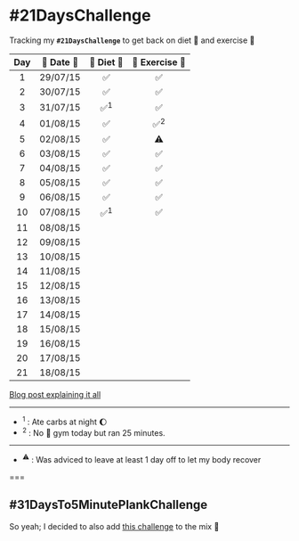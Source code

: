 # #21DaysChallenge
Tracking my **`#21DaysChallenge`** to get back on diet :herb: and exercise :muscle:

| Day | :calendar: Date :calendar: | :herb: Diet :herb: | :muscle: Exercise :muscle: |
|:---:|:-------------------------:|:------------------:|:--------------------------:|
|  1 | 29/07/15 | :white_check_mark:  | :white_check_mark:  |
|  2 | 30/07/15 | :white_check_mark:  | :white_check_mark:  |
|  3 | 31/07/15 | :white_check_mark:<sup>1</sup> | :white_check_mark: |
|  4 | 01/08/15 | :white_check_mark: | :white_check_mark:<sup>2</sup> |
|  5 | 02/08/15 | :white_check_mark: | :warning: |
|  6 | 03/08/15 | :white_check_mark: | :white_check_mark: |
|  7 | 04/08/15 | :white_check_mark: | :white_check_mark: |
|  8 | 05/08/15 | :white_check_mark: | :white_check_mark: |
|  9 | 06/08/15 | :white_check_mark: | :white_check_mark: |
| 10 | 07/08/15 | :white_check_mark:<sup>1</sup> | :white_check_mark: |
| 11 | 08/08/15 | | |
| 12 | 09/08/15 | | |
| 13 | 10/08/15 | | |
| 14 | 11/08/15 | | |
| 15 | 12/08/15 | | |
| 16 | 13/08/15 | | |
| 17 | 14/08/15 | | |
| 18 | 15/08/15 | | |
| 19 | 16/08/15 | | |
| 20 | 17/08/15 | | |
| 21 | 18/08/15 | | |

[Blog post explaining it all](http://estebantorr.es/blog/2015/07/30/21DaysChallenge/)

--- 

* <sup>1</sup> : Ate carbs at night :moon:
* <sup>2</sup> : No :muscle: gym today but ran 25 minutes.

---

* <sup>:warning:</sup> : Was adviced to leave at least 1 day off to let my body recover

===

## #31DaysTo5MinutePlankChallenge

So yeah; I decided to also add [this challenge](https://github.com/esttorhe/-30DaysTo5MinutePlankChallenge) to the mix :muscle:
